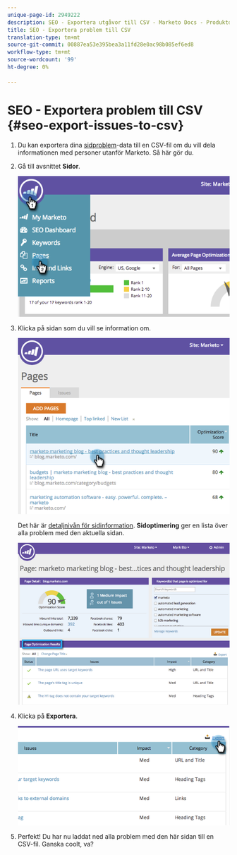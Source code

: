 ```yaml
---
unique-page-id: 2949222
description: SEO - Exportera utgåvor till CSV - Marketo Docs - Produktdokumentation
title: SEO - Exportera problem till CSV
translation-type: tm+mt
source-git-commit: 00887ea53e395bea3a11fd28e0ac98b085ef6ed8
workflow-type: tm+mt
source-wordcount: '99'
ht-degree: 0%

---
```



# SEO - Exportera problem till CSV {#seo-export-issues-to-csv}

1. Du kan exportera dina [sidproblem](seo-understanding-pages.md)-data till en CSV-fil om du vill dela informationen med personer utanför Marketo. Så här gör du.
1. Gå till avsnittet **Sidor**.

   ![](assets/image2014-9-18-13-3a16-3a5.png)

1. Klicka på sidan som du vill se information om.

   ![](assets/image2014-9-18-13-3a16-3a8.png)

   Det här är [detaljnivån för sidinformation](seo-using-the-page-detail-drill-down.md). **Sidoptimering** ger en lista över alla problem med den aktuella sidan.

   ![](assets/image2014-9-18-13-3a16-3a12.png)

1. Klicka på **Exportera**.

   ![](assets/image2014-9-18-13-3a16-3a39.png)

1. Perfekt! Du har nu laddat ned alla problem med den här sidan till en CSV-fil. Ganska coolt, va?

